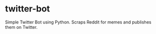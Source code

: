 # twitter-bot

Simple Twitter Bot using Python. Scraps Reddit for memes and publishes them on Twitter.
